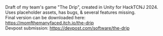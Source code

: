 Draft of my team's game "The Drip", created in Unity for HackTCNJ 2024.  
Uses placeholder assets, has bugs, & several features missing.  
Final version can be downloaded here: https://momfthemanyfaced.itch.io/the-drip  
Devpost submission: https://devpost.com/software/the-drip
